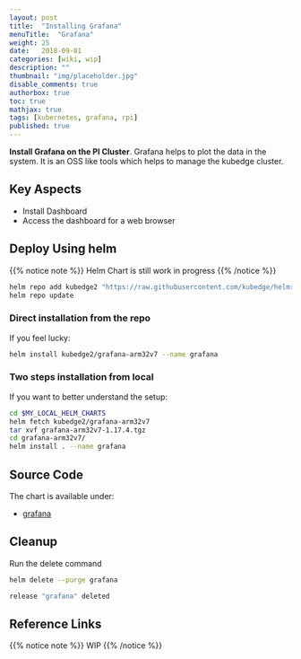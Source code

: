 ```yaml
---
layout: post
title:  "Installing Grafana"
menuTitle:  "Grafana"
weight: 25 
date:   2018-09-01
categories: [wiki, wip]
description: ""
thumbnail: "img/placeholder.jpg"
disable_comments: true
authorbox: true
toc: true
mathjax: true
tags: [kubernetes, grafana, rpi]
published: true
---
```


**Install Grafana on the PI Cluster**. Grafana helps to plot the data in the system. It is an OSS like tools which helps to manage the kubedge cluster.

<!--more-->

## Key Aspects

- Install Dashboard
- Access the dashboard for a web browser

## Deploy Using helm

{{% notice note %}}
Helm Chart is still work in progress
{{% /notice %}}

```bash
helm repo add kubedge2 "https://raw.githubusercontent.com/kubedge/helmrepos/arm32v7/kubedge2"
helm repo update
```

### Direct installation from the repo

If you feel lucky:

```bash
helm install kubedge2/grafana-arm32v7 --name grafana 
```

### Two steps installation from local

If you want to better understand the setup:

```bash
cd $MY_LOCAL_HELM_CHARTS
helm fetch kubedge2/grafana-arm32v7
tar xvf grafana-arm32v7-1.17.4.tgz
cd grafana-arm32v7/
helm install . --name grafana 
```

## Source Code

The chart is available under:

- [grafana](https://github.com/kubedge/kube-rpi/tree/master/charts/grafana-arm32v7)

## Cleanup

Run the delete command

```bash
helm delete --purge grafana

release "grafana" deleted
```

## Reference Links

{{% notice note %}}
WIP
{{% /notice %}}
